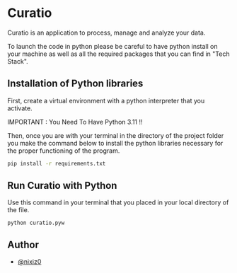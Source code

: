 # Curatio

Curatio is an application to process, manage and analyze your data.

To launch the code in python please be careful to have python install on your machine as well as all the required packages that you can find in "Tech Stack".


## Installation of Python libraries

First, create a virtual environment with a python interpreter that you activate.

IMPORTANT : You Need To Have Python 3.11 !!

Then, once you are with your terminal in the directory of the project folder you make the command below to install the python libraries necessary for the proper functioning of the program.

```bash
pip install -r requirements.txt
```


## Run Curatio with Python 

Use this command in your terminal that you placed in your local directory of the file.

`python curatio.pyw`
## Author

- [@nixiz0](https://github.com/nixiz0)

